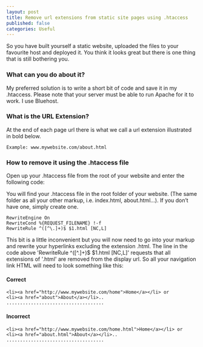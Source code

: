 ```yaml
---
layout: post
title: Remove url extensions from static site pages using .htaccess
published: false
categories: Useful
---
```


So you have built yourself a static website, uploaded the files to your favourite host and deployed it. You think it looks great but there is one thing that is still bothering you.


### What can you do about it?
My preferred solution is to write a short bit of code and save it in my .htaccess. Please note that your server must be able to run Apache for it to work. I use Bluehost.


### What is the URL Extension?
At the end of each page url there is what we call a url extension illustrated in bold below.

    Example: www.mywebsite.com/about.html

### How to remove it using the .htaccess file

Open up your .htaccess file from the root of your website and enter the following code:

You will find your .htaccess file in the root folder of your website. (The same folder as all your other markup, i.e. index.html, about.html…). If you don’t have one, simply create one.

    RewriteEngine On
    RewriteCond %{REQUEST_FILENAME} !-f
    RewriteRule ^([^\.]+)$ $1.html [NC,L]

This bit is a little inconvenient but you will now need to go into your markup and rewrite your hyperlinks excluding the extension .html. The line in the code above 'RewriteRule ^([^\.]+)$ $1.html [NC,L]' requests that all extensions of '.html' are removed from the display url. So all your navigation link HTML will need to look something like this:

#### Correct

    <li><a href="http://www.mywebsite.com/home">Home</a></li> or
    <li><a href="about">About</a></li>..
    ....................................

#### Incorrect

    <li><a href="http://www.mywebsite.com/home.html">Home</a></li> or
    <li><a href="about.html">About</a></li>..
    ....................................
